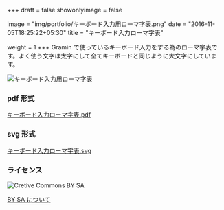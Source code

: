 +++
draft = false
showonlyimage = false

image = "img/portfolio/キーボード入力用ローマ字表.png"
date = "2016-11-05T18:25:22+05:30"
title = "キーボード入力ローマ字表"

weight = 1
+++
Gramin で使っているキーボード入力をする為のローマ字表です。よく使う文字は太字にして全てキーボードと同じように大文字にしています。
<!--more-->

![キーボード入力用ローマ字表](../../img/portfolio/キーボード入力用ローマ字表.png "キーボード入力用ローマ字表")

### pdf 形式
[キーボード入力ローマ字表.pdf](https://github.com/gramin-programming/kids-programming-resource/blob/master/%E3%82%AD%E3%83%BC%E3%83%9B%E3%82%99%E3%83%BC%E3%83%88%E3%82%99%E5%85%A5%E5%8A%9B%E7%94%A8%E3%83%AD%E3%83%BC%E3%83%9E%E5%AD%97%E8%A1%A8.pdf "キーボード入力用ローマ字表.pdf")


### svg 形式

[キーボード入力ローマ字表.svg](https://github.com/gramin-programming/kids-programming-resource/blob/master/%E3%82%AD%E3%83%BC%E3%83%9B%E3%82%99%E3%83%BC%E3%83%88%E3%82%99%E5%85%A5%E5%8A%9B%E7%94%A8%E3%83%AD%E3%83%BC%E3%83%9E%E5%AD%97%E8%A1%A8.svg "キーボード入力用ローマ字表.svg")


### ライセンス
![Cretive Commons BY SA](https://komtmt.files.wordpress.com/2015/04/by-sa.png?w=100)

[BY SA について](https://creativecommons.org/licenses/by-sa/4.0/deed.ja)
